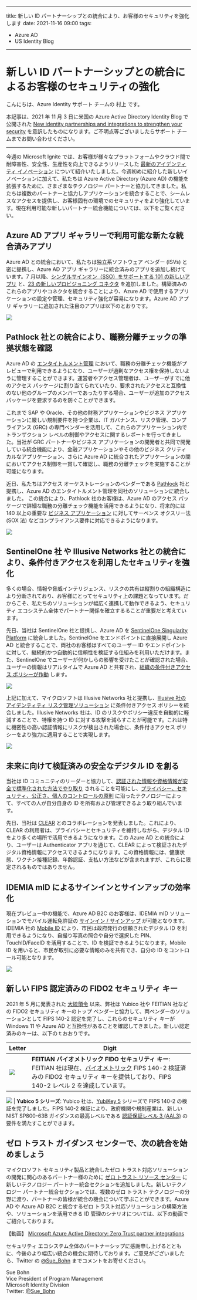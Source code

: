 
---
title: 新しい ID パートナーシップとの統合により、お客様のセキュリティを強化します
date: 2021-11-16 09:00
tags:
  - Azure AD
  - US Identity Blog
---

# 新しい ID パートナーシップとの統合によるお客様のセキュリティの強化

こんにちは、Azure Identity サポート チームの 村上 です。

本記事は、2021 年 11 月 3 日に米国の Azure Active Directory Identity Blog で公開された [New identity partnerships and integrations to strengthen your security](https://techcommunity.microsoft.com/t5/azure-active-directory-identity/new-identity-partnerships-and-integrations-to-strengthen-your/ba-p/2810629) を意訳したものになります。ご不明点等ございましたらサポート チームまでお問い合わせください。

---

今週の Microsoft Ignite では、お客様が様々なプラットフォームやクラウド間で耐障害性、安全性、生産性を向上できるようリリースした [最新のアイデンティティ イノベーション](https://techcommunity.microsoft.com/t5/azure-active-directory-identity/identity-at-ignite-strengthen-resilience-with-identity/ba-p/2747271) について紹介いたしました。今週初めに紹介した新しいイノベーションに加えて、私たちは Azure Active Directory (Azure AD) の機能を拡張するために、さまざまなテクノロジー パートナーと協力してきました。私たちは複数のパートナーと協力しアプリケーションを統合することで、シームレスなアクセスを提供し、お客様固有の環境でのセキュリティをより強化しています。現在利用可能な新しいパートナー統合機能については、以下をご覧ください。

## Azure AD アプリ ギャラリーで利用可能な新たな統合済みアプリ

Azure AD との統合において、私たちは独立系ソフトウェア ベンダー (ISVs) と密に提携し、Azure AD アプリ ギャラリーに統合済みのアプリを追加し続けています。7 月以降、[シングルサインオン（SSO）をサポートする 101 の新しいアプリ](https://docs.microsoft.com/ja-jp/azure/active-directory/fundamentals/whats-new#new-federated-apps-available-in-azure-ad-application-gallery---september-2021) と、[23 の新しいプロビジョニング コネクタ](https://docs.microsoft.com/ja-jp/azure/active-directory/fundamentals/whats-new#new-provisioning-connectors-in-the-azure-ad-application-gallery---september-2021) を追加しました。構築済みのこれらのアプリやコネクタを統合することにより、Azure AD で使用するアプリケーションの設定や管理、セキュリティ強化が容易になります。Azure AD アプリ ギャラリーに追加された注目のアプリは以下のとおりです。

![](./new-identity-partnerships-and-integrations-to-strengthen-your/SSOandProvisioningIntergrations.jpg)

## Pathlock 社との統合により、職務分離チェックの準拠状態を確認

Azure AD の [エンタイトルメント管理](https://jpazureid.github.io/blog/azure-active-directory/ensure-compliance-using-separation-of-duties-checks-in-access-jp/) において、職務の分離チェック機能がプレビューで利用できるようになり、ユーザーが過剰なアクセス権を保持しないように管理することができます。運営者やアクセス管理者は、ユーザーがすでに他のアクセス パッケージに割り当てられていたり、要求されたアクセスと互換性のない他のグループのメンバーであったりする場合、ユーザーが追加のアクセス パッケージを要求するのを防ぐことができます。

これまで SAP や Oracle、その他の財務アプリケーションやビジネス アプリケーションに厳しい規制要件を持つ企業は、IT ガバナンス、リスク管理、コンプライアンス (GRC) の専門ベンダーを活用して、これらのアプリケーション内でトランザクション レベルの制御やアクセスに関するレポートを行ってきました。当社が GRC パートナーやビジネス アプリケーションの開発者と共同で開発している統合機能により、金融アプリケーションやその他のビジネス クリティカルなアプリケーション、さらに Azure AD に統合されたアプリケーションの間においてアクセス制御を一貫して確認し、職務の分離チェックを実施することが可能になります。

近日、私たちはアクセス オーケストレーションのベンダーである [Pathlock](https://pathlock.com/) 社と提携し、Azure AD のエンタイトルメント管理を同社のソリューションに統合しました。 この統合により、Pathlock 社のお客様は、Azure AD のアクセス パッケージで詳細な職務の分離チェック機能を活用できるようになり、将来的には 140 以上の重要な [ビジネス アプリケーション](https://pathlock.com/integrations/) に対してサーベンス オクスリー法 (SOX 法) などコンプライアンス要件に対応できるようになります。

![](./new-identity-partnerships-and-integrations-to-strengthen-your/BusinessApplications.jpg)
 
 ## SentinelOne 社 や Illusive Networks 社との統合により、条件付きアクセスを利用したセキュリティを強化

多くの場合、情報や脅威インテリジェンス、リスクの共有は縦割りの組織構造により分断されており、お客様にとってセキュリティ上の課題となっています。だからこそ、私たちのソリューションが幅広く連携して動作できるよう、セキュリティ エコシステム全体でパートナー関係を確立するることが重要だと考えています。

先日、当社は SentinelOne 社と提携し、Azure AD を [SentinelOne Singularity Platform](https://www.sentinelone.com/platform/) に統合しました。SentinelOne をエンドポイントに直接展開し Azure AD と統合することで、両社のお客様はすべてのユーザー ID やエンドポイントに対して、継続的かつ自動的に信頼性を検証する仕組みを利用いただけます。また、SentinelOne でユーザーが何かしらの影響を受けたことが確認された場合、ユーザーの情報はリアルタイムで Azure AD と共有され、[組織の条件付きアクセス ポリシーが作動](https://www.youtube.com/watch?v=7ihTzvnmkeI) します。

![](./new-identity-partnerships-and-integrations-to-strengthen-your/ConditionalAccess.png)

上記に加えて、マイクロソフトは Illusive Networks 社と提携し、[Illusive 社のアイデンティティ リスク管理ソリューション](https://illusive.com/illusives-integration-with-azure-active-directory-conditional-access/) に条件付きアクセス ポリシーを統合しました。Illusive Networks 社は、ID のリスクやポリシー違反を自動的に軽減することで、特権を持つ ID に対する攻撃を減らすことが可能です。これは特に機密性の高い認証情報にリスクが検出された場合に、条件付きアクセス ポリシーをより強力に適用することで実現します。

![](./new-identity-partnerships-and-integrations-to-strengthen-your/PrivlegedIdentities.png)

## 未来に向けて検証済みの安全なデジタル ID を創る

当社は ID コミュニティのリーダーと協力して、[認証された情報や資格情報が安全で標準化された方法でやり取り](https://www.microsoft.com/ja-jp/security/business/identity-access-management/verifiable-credentials) されることを可能にし、[プライバシー、セキュリティ、公正さ、個人のコントロールの原則](https://www.microsoft.com/security/blog/2021/10/06/microsofts-5-guiding-principles-for-decentralized-identities/) に沿ったテクノロジーによって、すべての人が自分自身の ID を所有および管理できるよう取り組んでいます。

先日、当社は [CLEAR](https://www.clearme.com/) とのコラボレーションを発表しました。これにより、CLEAR の利用者は、プライバシーとセキュリティを維持しながら、デジタル ID をより多くの場所で活用できるようになります。この Azure AD との統合により、ユーザーは Authenticator アプリを通じて、CLEAR によって検証されたデジタル資格情報にアクセスできるようになります。この資格情報には、健康状態、ワクチン接種記録、年齢認証、支払い方法などが含まれますが、これらに限定されるものではありません。

## IDEMIA mID によるサインインとサインアップの効率化

現在プレビュー中の機能で、Azure AD B2C のお客様は、IDEMIA mID ソリューションでモバイル運転免許証の [サインイン / サインアップ](https://docs.microsoft.com/ja-jp/azure/active-directory-b2c/partner-idemia?pivots=b2c-custom-policy) が可能となります。IDEMIA 社の [Mobile ID](https://www.idemia.com/mobile-id) により、市民は政府発行の信頼されたデジタル ID を利用できるようになり、自撮り写真の照合や自分で選択した PIN、TouchID/FaceID を活用することで、ID を検証できるようになります。Mobile ID を用いると、市民が取引に必要な情報のみを共有でき、自分の ID をコントロール可能となります。

![](./new-identity-partnerships-and-integrations-to-strengthen-your/IDEMIA.gif)

## 新しい FIPS 認定済みの FIDO2 セキュリティ キー

2021 年 5 月に発表された [大統領令](https://www.federalregister.gov/documents/2021/05/17/2021-10460/improving-the-nations-cybersecurity) 以来、弊社は Yubico 社や FEITIAN 社などの FIDO2 セキュリティ キーのトップ ベンダーと協力して、両ベンダーのソリューションとして FIPS 140-2 認定を完了し、これらのセキュリティ キーが Windows 11 や Azure AD と互換性があることを確認してきました。新しい認定済みのキーは、以下のｔおおりです。

Letter | Digit
------ | -----
![](./new-identity-partnerships-and-integrations-to-strengthen-your/FEITAN.png)      | **FEITIAN バイオメトリック FIDO セキュリティ キー**: FEITIAN 社は現在、[バイオメトリック](https://www.ftsafe.com/article/792.html) FIPS 140-2 検証済みの FIDO2 セキュリティ キーを提供しており、FIPS 140-2 レベル 2 を達成しています。
![](./new-identity-partnerships-and-integrations-to-strengthen-your/Yibico.png)
 | **Yubico 5 シリーズ**: Yubico 社は、[YubiKey 5](https://www.yubico.com/products/yubikey-fips/) シリーズで FIPS 140-2 の検証を完了しました。FIPS 140-2 検証により、政府機関や規制産業は、新しい NIST SP800-63B ガイダンスの最高レベルである [認証保証レベル 3 (AAL3)](https://docs.microsoft.com/ja-jp/azure/active-directory/standards/nist-authenticator-assurance-level-3) の要件を満たすことができます。

## ゼロ トラスト ガイダンス センターで、次の統合を始めましょう

マイクロソフト セキュリティ製品と統合したゼロ トラスト対応ソリューションの開発に関心のあるパートナー様のために [ゼロ トラスト リソース センター](https://docs.microsoft.com/ja-jp/security/zero-trust/integrate/overview) に新しいテクノロジー パートナー統合セクションを追加しました。新しいテクノロジー パートナー統合セクションでは、複数のゼロ トラスト テクノロジーの分野に渡り、パートナーの皆様が統合の機会について学ぶことができます。Azure AD や Azure AD B2C と統合するゼロ トラスト対応ソリューションの構築方法や、ソリューションを活用できる ID 管理のシナリオについては、以下の動画でご紹介しております。

【動画】 [Microsoft Azure Active Directory: Zero Trust partner integrations](https://youtu.be/2QY-aDFvnO8)

セキュリティ エコシステム全体のパートナーシップに感謝申し上げるとともに、今後のより幅広い統合の機会に期待しております。ご意見がございましたら、Twitter の [@Sue_Bohn](https://twitter.com/Sue_Bohn) までコメントをお寄せください。

Sue Bohn  
Vice President of Program Management  
Microsoft Identity Division  
Twitter: [@Sue_Bohn](https://twitter.com/Sue_Bohn)


